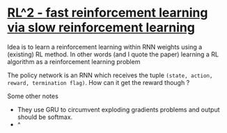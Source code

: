 # [RL^2 - fast reinforcement learning via slow reinforcement learning](https://arxiv.org/pdf/1611.02779.pdf)
Idea is to learn a reinforcement learning within RNN weights using a (existing) RL method. In other words (and I quote the paper) learning a RL algorithm as a reinforcement learning problem 

The policy network is an RNN which receives the tuple `(state, action, reward, termination flag)`. How can it get the reward though ? 

Some other notes
- They use GRU to circumvent exploding gradients problems and output should be softmax.
- ^ 
